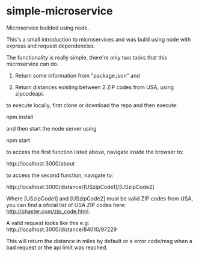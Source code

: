 # simple-microservice
Microservice builded using node.

This's a small introduction to microservices and was build using node with express and request dependencies.

The functionality is really simple, there're only two tasks that this microservice can do.

1. Return some information from "package.json" and

2. Return distances existing between 2 ZIP codes from USA, using zipcodeapi.

to execute locally, first clone or download the repo and then execute:

  npm install
 
 and then start the node server using
  
  npm start
  
to access the first function listed above, navigate inside the browser to: 
 
  http://localhost:3000/about
 
to access the second function, navigate to:
 
  http://localhost:3000/distance/[USzipCode1]/[USzipCode2]
  
Where [USzipCode1] and [USzipCode2] must be valid ZIP codes from USA, you can find a oficial list of USA ZIP codes here: http://phaster.com/zip_code.html.
  
A valid request looks like this e.g: http://localhost:3000/distance/84010/97229
 
This will return the distance in miles by default or a error code/msg when a bad request or the api limit was reached.
 
